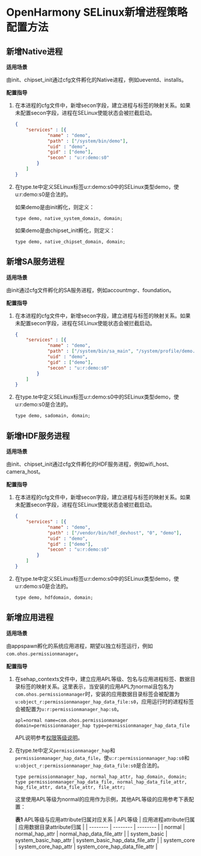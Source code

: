 # OpenHarmony SELinux新增进程策略配置方法

## 新增Native进程

**适用场景**

由init、chipset_init通过cfg文件孵化的Native进程，例如ueventd、installs。

**配置指导**

1. 在本进程的cfg文件中，新增secon字段，建立进程与标签的映射关系。如果未配置secon字段，进程在SELinux使能状态会被拦截启动。
    ```json
    {
        "services" : [{
                "name" : "demo",
                "path" : ["/system/bin/demo"],
                "uid" : "demo",
                "gid" : ["demo"],
                "secon" : "u:r:demo:s0"
            }
        ]
    }
    ```
2. 在type.te中定义SELinux标签u:r:demo:s0中的SELinux类型demo，使u:r:demo:s0是合法的。

    如果demo是由init孵化，则定义：
    ```text
    type demo, native_system_domain, domain;
    ```
    如果demo是由chipset_init孵化，则定义：
    ```text
    type demo, native_chipset_domain, domain;
    ```

## 新增SA服务进程

**适用场景**

由init通过cfg文件孵化的SA服务进程，例如accountmgr、foundation。

**配置指导**

1. 在本进程的cfg文件中，新增secon字段，建立进程与标签的映射关系。如果未配置secon字段，进程在SELinux使能状态会被拦截启动。
    ```json
    {
        "services" : [{
                "name" : "demo",
                "path" : ["/system/bin/sa_main", "/system/profile/demo.json"],
                "uid" : "demo",
                "gid" : ["demo"],
                "secon" : "u:r:demo:s0"
            }
        ]
    }
    ```
2. 在type.te中定义SELinux标签u:r:demo:s0中的SELinux类型demo，使u:r:demo:s0是合法的。
    ```text
    type demo, sadomain, domain;
    ```

## 新增HDF服务进程

**适用场景**

由init、chipset_init通过cfg文件孵化的HDF服务进程，例如wifi_host、camera_host。

**配置指导**

1. 在本进程的cfg文件中，新增secon字段，建立进程与标签的映射关系。如果未配置secon字段，进程在SELinux使能状态会被拦截启动。
    ```json
    {
        "services" : [{
                "name" : "demo",
                "path" : ["/vendor/bin/hdf_devhost", "0", "demo"],
                "uid" : "demo",
                "gid" : ["demo"],
                "secon" : "u:r:demo:s0"
            }
        ]
    }
    ```

2. 在type.te中定义SELinux标签u:r:demo:s0中的SELinux类型demo，使u:r:demo:s0是合法的。
    ```text
    type demo, hdfdomain, domain;
    ```

## 新增应用进程

**适用场景**

由appspawn孵化的系统应用进程，期望以独立标签运行，例如`com.ohos.permissionmanager`。

**配置指导**

1. 在sehap_contexts文件中，建立应用APL等级、包名与应用进程标签、数据目录标签的映射关系。这里表示，当安装的应用APL为normal且包名为`com.ohos.permissionmanager`时，安装的应用数据目录标签会被配置为`u:object_r:permissionmanager_hap_data_file:s0`，应用运行时的进程标签会被配置为`u:r:permissionmanager_hap:s0`。
    ```text
    apl=normal name=com.ohos.permissionmanager domain=permissionmanager_hap type=permissionmanager_hap_data_file
    ```
    APL说明参考[权限等级说明](../../application-dev/security/accesstoken-overview.md#权限等级说明)。
2. 在type.te中定义`permissionmanager_hap`和`permissionmanager_hap_data_file`，使`u:r:permissionmanager_hap:s0`和`u:object_r:permissionmanager_hap_data_file:s0`是合法的。
    ```text
    type permissionmanager_hap, normal_hap_attr, hap_domain, domain;
    type permissionmanager_hap_data_file, normal_hap_data_file_attr, hap_file_attr, data_file_attr, file_attr;
    ```
    这里使用APL等级为normal的应用作为示例，其他APL等级的应用参考下表配置：

    **表1** APL等级与应用attribute归属对应关系
    | APL等级 | 应用进程attribute归属 | 应用数据目录attribute归属 |
    | -------- | -------- | -------- |
    | normal | normal_hap_attr | normal_hap_data_file_attr |
    | system_basic | system_basic_hap_attr | system_basic_hap_data_file_attr |
    | system_core | system_core_hap_attr | system_core_hap_data_file_attr |
